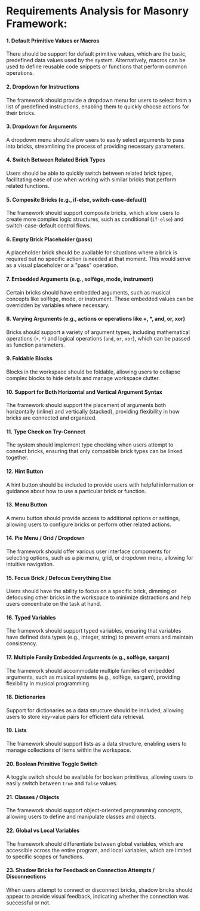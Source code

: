 # Requirements Analysis for Masonry Framework:

#### 1. Default Primitive Values or Macros  
There should be support for default primitive values, which are the basic, predefined data values used by the system. Alternatively, macros can be used to define reusable code snippets or functions that perform common operations.

#### 2. Dropdown for Instructions  
The framework should provide a dropdown menu for users to select from a list of predefined instructions, enabling them to quickly choose actions for their bricks.

#### 3. Dropdown for Arguments  
A dropdown menu should allow users to easily select arguments to pass into bricks, streamlining the process of providing necessary parameters.

#### 4. Switch Between Related Brick Types  
Users should be able to quickly switch between related brick types, facilitating ease of use when working with similar bricks that perform related functions.

#### 5. Composite Bricks (e.g., if-else, switch-case-default)  
The framework should support composite bricks, which allow users to create more complex logic structures, such as conditional (`if-else`) and switch-case-default control flows.

#### 6. Empty Brick Placeholder (pass)  
A placeholder brick should be available for situations where a brick is required but no specific action is needed at that moment. This would serve as a visual placeholder or a "pass" operation.

#### 7. Embedded Arguments (e.g., solfège, mode, instrument)  
Certain bricks should have embedded arguments, such as musical concepts like solfège, mode, or instrument. These embedded values can be overridden by variables where necessary.

#### 8. Varying Arguments (e.g., actions or operations like +, *, and, or, xor)  
Bricks should support a variety of argument types, including mathematical operations (`+`, `*`) and logical operations (`and`, `or`, `xor`), which can be passed as function parameters.

#### 9. Foldable Blocks  
Blocks in the workspace should be foldable, allowing users to collapse complex blocks to hide details and manage workspace clutter.

#### 10. Support for Both Horizontal and Vertical Argument Syntax  
The framework should support the placement of arguments both horizontally (inline) and vertically (stacked), providing flexibility in how bricks are connected and organized.

#### 11. Type Check on Try-Connect  
The system should implement type checking when users attempt to connect bricks, ensuring that only compatible brick types can be linked together.

#### 12. Hint Button  
A hint button should be included to provide users with helpful information or guidance about how to use a particular brick or function.

#### 13. Menu Button  
A menu button should provide access to additional options or settings, allowing users to configure bricks or perform other related actions.

#### 14. Pie Menu / Grid / Dropdown  
The framework should offer various user interface components for selecting options, such as a pie menu, grid, or dropdown menu, allowing for intuitive navigation.

#### 15. Focus Brick / Defocus Everything Else  
Users should have the ability to focus on a specific brick, dimming or defocusing other bricks in the workspace to minimize distractions and help users concentrate on the task at hand.

#### 16. Typed Variables  
The framework should support typed variables, ensuring that variables have defined data types (e.g., integer, string) to prevent errors and maintain consistency.

#### 17. Multiple Family Embedded Arguments (e.g., solfège, sargam)  
The framework should accommodate multiple families of embedded arguments, such as musical systems (e.g., solfège, sargam), providing flexibility in musical programming.

#### 18. Dictionaries  
Support for dictionaries as a data structure should be included, allowing users to store key-value pairs for efficient data retrieval.

#### 19. Lists  
The framework should support lists as a data structure, enabling users to manage collections of items within the workspace.

#### 20. Boolean Primitive Toggle Switch  
A toggle switch should be available for boolean primitives, allowing users to easily switch between `true` and `false` values.

#### 21. Classes / Objects  
The framework should support object-oriented programming concepts, allowing users to define and manipulate classes and objects.

#### 22. Global vs Local Variables  
The framework should differentiate between global variables, which are accessible across the entire program, and local variables, which are limited to specific scopes or functions.

#### 23. Shadow Bricks for Feedback on Connection Attempts / Disconnections  
When users attempt to connect or disconnect bricks, shadow bricks should appear to provide visual feedback, indicating whether the connection was successful or not.